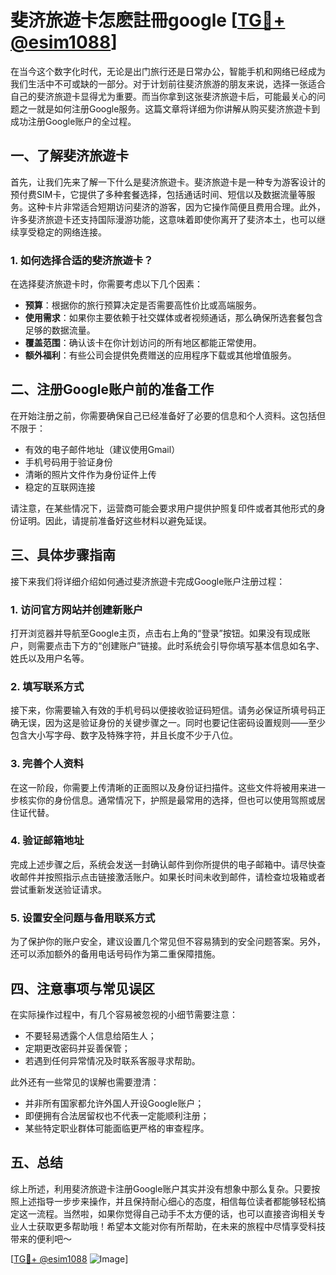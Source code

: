 # 斐济旅遊卡怎麽註冊google [[TG💪+ @esim1088](https://t.me/s/esim1088)]

在当今这个数字化时代，无论是出门旅行还是日常办公，智能手机和网络已经成为我们生活中不可或缺的一部分。对于计划前往斐济旅游的朋友来说，选择一张适合自己的斐济旅遊卡显得尤为重要。而当你拿到这张斐济旅遊卡后，可能最关心的问题之一就是如何注册Google服务。这篇文章将详细为你讲解从购买斐济旅遊卡到成功注册Google账户的全过程。

## 一、了解斐济旅遊卡

首先，让我们先来了解一下什么是斐济旅遊卡。斐济旅遊卡是一种专为游客设计的预付费SIM卡，它提供了多种套餐选择，包括通话时间、短信以及数据流量等服务。这种卡片非常适合短期访问斐济的游客，因为它操作简便且费用合理。此外，许多斐济旅遊卡还支持国际漫游功能，这意味着即使你离开了斐济本土，也可以继续享受稳定的网络连接。

### 1. 如何选择合适的斐济旅遊卡？

在选择斐济旅遊卡时，你需要考虑以下几个因素：

- **预算**：根据你的旅行预算决定是否需要高性价比或高端服务。
- **使用需求**：如果你主要依赖于社交媒体或者视频通话，那么确保所选套餐包含足够的数据流量。
- **覆盖范围**：确认该卡在你计划访问的所有地区都能正常使用。
- **额外福利**：有些公司会提供免费赠送的应用程序下载或其他增值服务。

## 二、注册Google账户前的准备工作

在开始注册之前，你需要确保自己已经准备好了必要的信息和个人资料。这包括但不限于：

- 有效的电子邮件地址（建议使用Gmail）
- 手机号码用于验证身份
- 清晰的照片文件作为身份证件上传
- 稳定的互联网连接

请注意，在某些情况下，运营商可能会要求用户提供护照复印件或者其他形式的身份证明。因此，请提前准备好这些材料以避免延误。

## 三、具体步骤指南

接下来我们将详细介绍如何通过斐济旅遊卡完成Google账户注册过程：

### 1. 访问官方网站并创建新账户

打开浏览器并导航至Google主页，点击右上角的“登录”按钮。如果没有现成账户，则需要点击下方的“创建账户”链接。此时系统会引导你填写基本信息如名字、姓氏以及用户名等。

### 2. 填写联系方式

接下来，你需要输入有效的手机号码以便接收验证码短信。请务必保证所填号码正确无误，因为这是验证身份的关键步骤之一。同时也要记住密码设置规则——至少包含大小写字母、数字及特殊字符，并且长度不少于八位。

### 3. 完善个人资料

在这一阶段，你需要上传清晰的正面照以及身份证扫描件。这些文件将被用来进一步核实你的身份信息。通常情况下，护照是最常用的选择，但也可以使用驾照或居住证代替。

### 4. 验证邮箱地址

完成上述步骤之后，系统会发送一封确认邮件到你所提供的电子邮箱中。请尽快查收邮件并按照指示点击链接激活账户。如果长时间未收到邮件，请检查垃圾箱或者尝试重新发送验证请求。

### 5. 设置安全问题与备用联系方式

为了保护你的账户安全，建议设置几个常见但不容易猜到的安全问题答案。另外，还可以添加额外的备用电话号码作为第二重保障措施。

## 四、注意事项与常见误区

在实际操作过程中，有几个容易被忽视的小细节需要注意：

- 不要轻易透露个人信息给陌生人；
- 定期更改密码并妥善保管；
- 若遇到任何异常情况及时联系客服寻求帮助。

此外还有一些常见的误解也需要澄清：
- 并非所有国家都允许外国人开设Google账户；
- 即便拥有合法居留权也不代表一定能顺利注册；
- 某些特定职业群体可能面临更严格的审查程序。

## 五、总结

综上所述，利用斐济旅遊卡注册Google账户其实并没有想象中那么复杂。只要按照上述指导一步步来操作，并且保持耐心细心的态度，相信每位读者都能够轻松搞定这一流程。当然啦，如果你觉得自己动手不太方便的话，也可以直接咨询相关专业人士获取更多帮助哦！希望本文能对你有所帮助，在未来的旅程中尽情享受科技带来的便利吧～

[[TG💪+ @esim1088](https://t.me/s/esim1088) ![Image](https://i.postimg.cc/4NQfJmqS/Snipaste-2025-05-13-00-14-12.png)]